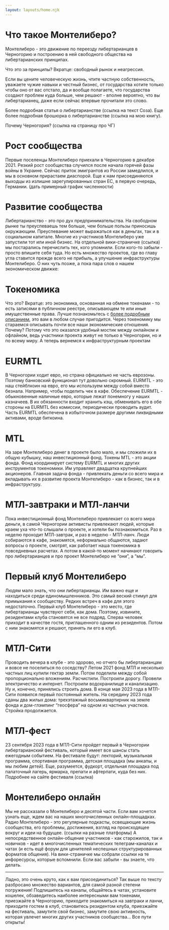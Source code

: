 ```yaml
---
layout: layouts/home.njk
---
```


# Что такое Монтелиберо?

Монтелиберо - это движение по переезду либертарианцев в Черногорию и построению в ней свободного общества на либертарианских принципах.

Что это за принципы? Вкратце: свободный рынок и неагрессия.

Если вы цените человеческую жизнь, чтите частную собственность, уважаете чужие навыки и честный бизнес, от государства хотите только чтобы оно от вас отстало, да и вообще полагаете, что государства создают проблем куда больше, чем решают - вполне вероятно, что вы либертарианец, даже если сейчас впервые прочитали это слово.

Более подробная статья о либертарианстве (ссылка на текст Соза). Еще более подробная брошюрка о либертарианстве (ссылка на мою книгу).

Почему Черногория? (ссылка на страницу про ЧГ)

# Рост сообщества

Первые поселенцы Монтелиберо приехали в Черногорию в декабре 2021. Резкий рост сообщества случился после начала горячей фазы войны в Украине. Сейчас приток эмигрантов из России замедлился, и мы в основном прирастаем диаспорой. Еще к нам присоединяются выходцы из излишне зарегулированных стран ЕС, в первую очередь, Германии. 
(дать примерный график численности)

# Развитие сообщества

Либертарианство - это про дух предпринимательства. На свободном рынке ты преуспеваешь тем больше, чем больше пользы приносишь окружающим. Преуспевание может выражаться как в деньгах, так и в социальном капитале.
Многие из участников Монтелиберо уже запустили тот или иной бизнес. На отдельной вики-страничке (ссылка) мы постарались перечислить тех, кого упомнили. Если кого-то забыли - просто впишите себя туда.
Но есть множество проектов, где во главу угла ставится прежде всего не прибыль, а улучшение инфраструктуры Монтелиберо. О них чуть позже, а пока пара слов о нашем экономическом движке:

# Токеномика

Что это? Вкратце: это экономика, основанная на обмене токенами - то есть записями в публичном реестре, описывающем те или иные имущественные права. Лучше познакомьтесь с [более подробным описанием](/tokenomics/), это вам в любом случае пригодится.
Через токеномику мы стараемся описывать почти все наши экономические отношения. Почему? Потому что это оказался удобный мостик между онлайном и офлайном, ведь участники проекта живут не только в Черногории, но и по всему миру.
А теперь вернемся к инфраструктурным проектам

# EURMTL

В Черногории ходит евро, но страна официально не часть еврозоны. Поэтому банковский функционал тут довольно скромный. EURMTL - это наш стейблкоин на евро, его мы используем между собой вместо безнала. Например, чтобы поделить чек в кафе.
Обеспечение EURMTL - обыкновенные наличные евро, которые лежат понемногу у наших казначеев. В их обязанности входит хранить кэш, обменивать его в обе стороны на EURMTL без комиссии, периодически проводить аудит. Часть EURMTL обеспечена в избыточном размере другими ликвидными активами, вроде биткоина.

# MTL

На заре Монтелиберо денег в проекте было мало, и мы сложили их в общую кубышку, наш инвестиционный фонд. Токены MTL - это акции фонда. Фонд координирует систему EURMTL и многих других инструментов токеномики. Им управляет двадцатка крупнейших акционеров.
Главная задача фонда - привлекать деньги со всего мира и вкладывать их в развитие проекта Монтелиберо - как в бизнес, так и в инфраструктуру.

# МТЛ-завтраки и МТЛ-ланчи

Пока инвестиционный фонд Монтелиберо привлекает со всего мира деньги, в самой Черногории активисты привлекают людей, которые краем уха что-то слышали о проекте, и хотели бы познакомиться. Раз в неделю проходит МТЛ-завтрак, и раз в неделю - МТЛ-ланч. Люди собираются в кафе, знакомятся, неформально общаются, задают вопросы о проекте, смотрят, как работает наша токеномика в повседневных расчетах. А потом в какой-то момент начинают говорить про либертарианцев и про проект Монтелиберо не “они”, а “мы”. 

# Первый клуб Монтелиберо

Людям мало знать, что они либертарианцы. Им важно еще и находиться среди единомышленников. Это самый веский стимул для примыкания к сообществу. Редких встреч в кафе для этого недостаточно.
Первый клуб Монтелиберо - это место, где либертарианцы чувствуют себя, как дома. Поэтому, извините, резидентами клуба становятся не все подряд. Сперва человек приходит в качестве гостя, приглашенного одним из резидентов. Потом с ним знакомятся и решают, принять ли его в клуб.

# МТЛ-Сити

Проводить вечера в клубе - это здорово, но отчего бы либертарианцам и вовсе не поселиться по соседству? Летом 2021 фонд МТЛ и несколько частных лиц купили гектар земли. Потом поделили между собой пропорционально вложениям. Расчистили. Построили дорогу. Провели электричество и интернет. Построили водохранилище и канализацию. Ну и, конечно, принялись строить дома.
В конце мая 2023 года в МТЛ-Сити появился первый постоянный житель. На середину 2023 года сданы два жилых дома: трехэтажный восьмиквартирник на земле фонда и дом-глэмпинг “геосфера” на одном из частных участков.
Стройка продолжается.

# МТЛ-фест

23 сентября 2023 года в МТЛ-Сити пройдет первый в Черногории либертарианский фестиваль, который имеет все шансы стать ежегодным событием.
На фестивале будут: лекторий, музыкальная программа, спортивная программа, детская площадка (мы анкапы, и мы любим детей). Еще, разумеется, фудкорт, отдельная площадка под палаточный лагерь, ярмарка, препати и афтерпати, куда без них.
Подробнее на сайте фестиваля (ссылка)

# Монтелиберо онлайн
Мы не рассказали о Монтелиберо и десятой части. Если вам хочется узнать еще, ждем вас на наших многочисленных онлайн-площадках.
Радио Монтелиберо - это регулярные подкасты, освещающие жизнь сообщества, его проблемы, достижения, взгляд на происходящее вокруг и идеи на будущее. (ссылки на разные платформы)
А непосредственное онлайн-общение участников - как старожилов, так и новичков - идет в многочисленных тематических телеграм-каналах и чатах (и есть ещё форум для ценителей неспешных структурированных форматов общения). На вики-страничке мы собрали ссылки на те инфоресурсы, которые вспомнили. Если вас забыли - вы знаете, что делать.

<hr/>

Ладно, это очень круто, как к вам присоединиться?
Так выше по тексту разбросано множество вариантов, для самой разной степени погружения! Подпишитесь на каналы, общайтесь в чатах, установите кошелек, обзаведитесь наиболее интересными вам токенами, приезжайте в Черногорию, приходите знакомиться на завтраки и ланчи, приходите гостем в клуб, становитесь резидентом клуба, приезжайте на фестиваль, замутите свой бизнес, замутите свою активность, которая увлечет многих других участников сообщества… Все пути открыты!
